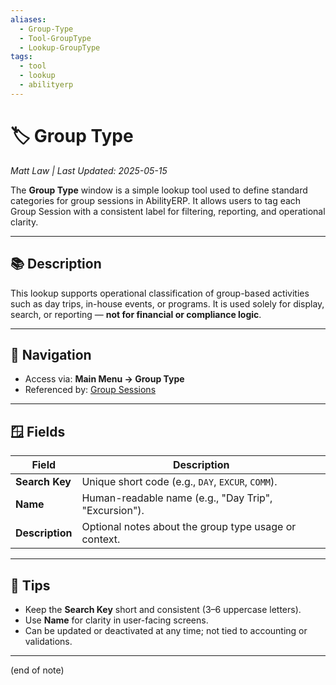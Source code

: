 ```yaml
---
aliases:
  - Group-Type
  - Tool-GroupType
  - Lookup-GroupType
tags:
  - tool
  - lookup
  - abilityerp
---
```


# 🏷️ Group Type

*Matt Law | Last Updated: 2025-05-15*

The **Group Type** window is a simple lookup tool used to define standard categories for group sessions in AbilityERP. It allows users to tag each Group Session with a consistent label for filtering, reporting, and operational clarity.

---

## 📚 Description

This lookup supports operational classification of group-based activities such as day trips, in-house events, or programs. It is used solely for display, search, or reporting — **not for financial or compliance logic**.

---

## 🧭 Navigation

- Access via: **Main Menu → Group Type**
- Referenced by: [Group Sessions](Group-Sessions.md)

---

## 🪟 Fields

| Field | Description |
|-------|-------------|
| **Search Key** | Unique short code (e.g., `DAY`, `EXCUR`, `COMM`). |
| **Name** | Human-readable name (e.g., "Day Trip", "Excursion"). |
| **Description** | Optional notes about the group type usage or context. |

---

## 🎯 Tips

- Keep the **Search Key** short and consistent (3–6 uppercase letters).
- Use **Name** for clarity in user-facing screens.
- Can be updated or deactivated at any time; not tied to accounting or validations.

---
(end of note)
